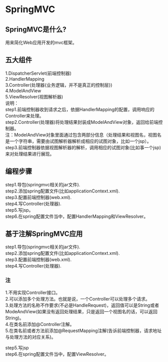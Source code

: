 # SpringMVC
## SpringMVC是什么?
用来简化Web应用开发的mvc框架。
## 五大组件
1.DispatcherServlet(前端控制器)<br/>
2.HandlerMapping<br/>
3.Controller(处理器{业务逻辑，并不是真正的控制层})<br/>
4.ModelAndView<br/>
5.ViewResolver(视图解析器)<br/>
说明：<br/>
step1.前端控制器收到请求之后，依据HandlerMapping的配置，调用响应的Controller来处理。<br/>
step2.Controller(处理器)将处理结果封装成ModelAndView对象，返回给前端控制器。<br/>
注：ModelAndView对象里面通过包含两部分信息（处理结果和视图名，视图名是一个字符串，需要由试图解析器解析成相应的试图对象，比如一个jsp）。<br/>
step3.前端控制器依据视图解析器的解析，调用相应的试图对象(比如事一个jsp)来对处理结果进行展现。<br/>

## 编程步骤
step1.导包(springmvc相关的jar文件).<br/>
step2.添加spring配置文件(比如applicationContext.xml).<br/>
step3.配置前端控制器(web.xml).<br/>
step4.写Controller(处理器).<br/>
step5.写jsp。<br/>
step6.在spring配置文件当中，配置HandlerMapping和ViewResolver。<br/>

## 基于注解SpringMVC应用
step1.导包(springmvc相关的jar文件).<br/>
step2.添加spring配置文件(比如applicationContext.xml).<br/>
step3.配置前端控制器(web.xml).<br/>
step4.写Controller(处理器).<br/>
### 注
1.不用实现Controller接口。<br/>
2.可以添加多个处理方法。也就是说，一个Controller可以处理多个请求。<br/>
3.处理方法的名称不作要求(不必是HandleRequest)，返回值可以是String或者ModeAndView(如果没有返回处理结果，只是返回一个视图名的话，可以返回String)。<br/>
4.在类名前添加@Controller注解。<br/>
5.在类名前或者方法前添加@RequestMapping注解(告诉前端控制器，请求地址与处理方法的对应关系)。<br/>

step5.写jsp<br/>
step6.在spring配置文件当中，配置ViewResolver。<br/>
